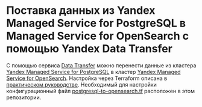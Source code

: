 # Поставка данных из Yandex Managed Service for PostgreSQL в Managed Service for OpenSearch с помощью Yandex Data Transfer

С помощью сервиса [Data Transfer](https://yandex.cloud/ru/docs/data-transfer) можно перенести данные из кластера [Yandex Managed Service for PostgreSQL](https://yandex.cloud/ru/docs/managed-postgresql) в кластер [Yandex Managed Service for OpenSearch](https://yandex.cloud/en/services/managed-opensearch). Настройка через Terraform описана в [практическом руководстве](https://cloud.yandex.ru/ru/docs/data-transfer/tutorials/postgresql-to-opensearch). Необходимый для настройки конфигурационный файл [postgresql-to-opensearch.tf](https://github.com/yandex-cloud-examples/yc-data-transfer-from-postgresql-to-opensearch/blob/main/postgresql-to-opensearch.tf) расположен в этом репозитории.